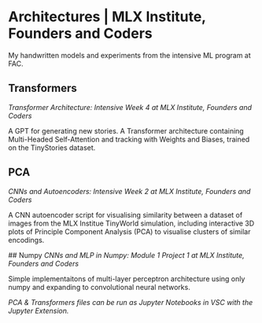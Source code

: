 # Architectures | MLX Institute, Founders and Coders
My handwritten models and experiments from the intensive ML program at FAC.

## Transformers
*Transformer Architecture: Intensive Week 4 at MLX Institute, Founders and Coders*

A GPT for generating new stories. A Transformer architecture containing Multi-Headed Self-Attention and tracking with Weights and Biases, trained on the TinyStories dataset. 

## PCA
*CNNs and Autoencoders: Intensive Week 2 at MLX Institute, Founders and Coders*

A CNN autoencoder script for visualising similarity between a dataset of images from the MLX Institue TinyWorld simulation, including interactive 3D plots of Principle Component Analysis (PCA) to visualise clusters of similar encodings. 

## Numpy 
*CNNs and MLP in Numpy: Module 1 Project 1 at MLX Institute, Founders and Coders*

Simple implementaitons of multi-layer perceptron architecture using only numpy and expanding to convolutional neural networks.

*PCA & Transformers files can be run as Jupyter Notebooks in VSC with the Jupyter Extension.*

